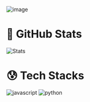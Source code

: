 ![image](https://github.com/whyh3ra/readme/blob/main/a_daed996741f7a3a854a43032ae3a70e9.gif)

# 🥶 GitHub Stats
![Stats](https://github-readme-stats.vercel.app/api?username=whyh3ra&hide=contribs,prs&theme=dark)

# 😰 Tech Stacks
![javascript](https://img.shields.io/badge/Javascript-black?style=for-the-badge&logo=javascript)
![python](https://img.shields.io/badge/Python-black?style=for-the-badge&logo=python)

